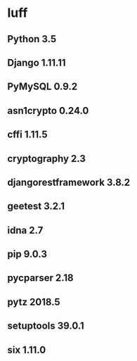 # luff
## Python 3.5
## Django	1.11.11
## PyMySQL	0.9.2
## asn1crypto	0.24.0
## cffi	1.11.5
## cryptography	2.3
## djangorestframework	3.8.2
## geetest	3.2.1
## idna	2.7
## pip	9.0.3
## pycparser	2.18
## pytz	2018.5
## setuptools	39.0.1	
## six	1.11.0	
